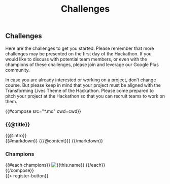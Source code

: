 ﻿---
title: Challenges
cwd: src/content/events/bayarea/2014/challenges
---
## <i class="icon fa-flag"></i> Challenges

Here are the challenges to get you started. Please remember that more challenges may be presented on the first day of the Hackathon. If you would like to discuss with potential team members, or even with the champions of these challenges, please join and leverage our Google Plus community.

In case you are already interested or working on a project, don’t change course. But please keep in mind that your project must be aligned with the Transforming Lives Theme of the Hackathon. Please come prepared to pitch your project at the Hackathon so that you can recruit teams to work on them.

{{#compose src="*.md" cwd=cwd}}
<div class="row">
  <div class="3u">
    <h3>{{@title}}</h3> 
  </div>
  <div class="9u challenge-description">
    <div class="expander intro">
      <span class="toggle-switch"></span>
      {{@intro}} 
    </div>
    <div class="content">
{{#markdown}}
{{{@content}}}
{{/markdown}}
    <h3>Champions</h3>
    {{#each champions}}
      <img src="{{../assets}}/images/sponsors/{{this.logo}}" alt="{{this.name}}"/>
    {{/each}}
    </div>
  </div>
</div>
{{/compose}}
<br/>
{{> register-button}}
